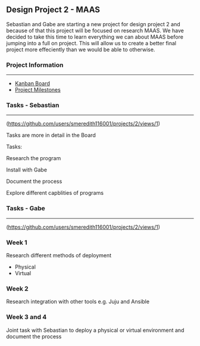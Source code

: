 ## Design Project 2 - MAAS
Sebastian and Gabe are starting a new project for design project 2 and because of that this project will be focused on research MAAS. We have decided to take this time to learn everything we can about MAAS before jumping into a full on project. This will allow us to create a better final project more effeciently than we would be able to otherwise. 

### Project Information
----
* [Kanban Board](https://github.com/users/smeredith116001/projects/2/views/1)
* [Project Milestones](https://github.com/smeredith116001/Sebastian-and-Gabe-Topic-2-Capstone/milestone/1)
### Tasks - Sebastian
---
(https://github.com/users/smeredith116001/projects/2/views/1)

Tasks are more in detail in the Board

Tasks:

Research the program

Install with Gabe

Document the process

Explore different capblities of programs

### Tasks - Gabe
---
(https://github.com/users/smeredith116001/projects/2/views/1)
### Week 1
Research different methods of deployment

* Physical
* Virtual


### Week 2  
Research integration with other tools e.g. Juju and Ansible

### Week 3 and 4
Joint task with Sebastian to deploy a physical or virtual environment and document the process 

